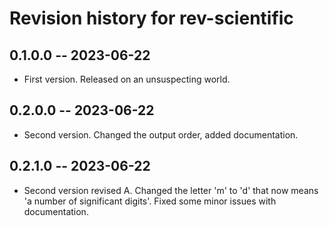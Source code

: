 # Revision history for rev-scientific

## 0.1.0.0 -- 2023-06-22

* First version. Released on an unsuspecting world.

## 0.2.0.0 -- 2023-06-22

* Second version. Changed the output order, added documentation.

## 0.2.1.0 -- 2023-06-22

* Second version revised A. Changed the letter 'm' to 'd' that now means 'a number of significant digits'.
Fixed some minor issues with documentation.


